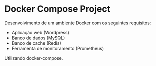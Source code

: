 # Docker Compose Project

Desenvolvimento de um ambiente Docker com os seguintes requisitos:
- Aplicação web (Wordpress)
- Banco de dados (MySQL)
- Banco de cache (Redis)
- Ferramenta de monitoramento (Prometheus)

Utilizando docker-compose.
